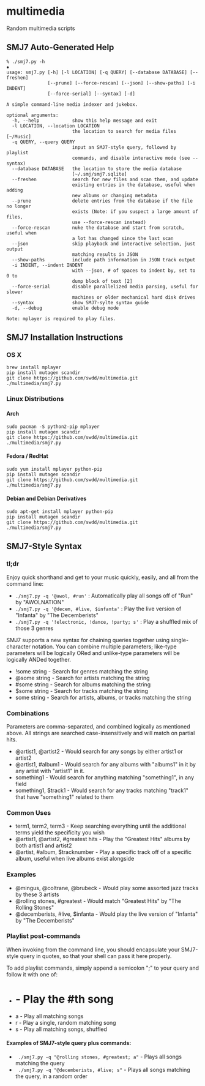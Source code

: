 # multimedia

Random multimedia scripts

## SMJ7 Auto-Generated Help

```
% ./smj7.py -h                                                                                                                                                                                            ✹
usage: smj7.py [-h] [-l LOCATION] [-q QUERY] [--database DATABASE] [--freshen]
               [--prune] [--force-rescan] [--json] [--show-paths] [-i INDENT]
               [--force-serial] [--syntax] [-d]

A simple command-line media indexer and jukebox.

optional arguments:
  -h, --help            show this help message and exit
  -l LOCATION, --location LOCATION
                        the location to search for media files [~/Music]
  -q QUERY, --query QUERY
                        input an SMJ7-style query, followed by playlist
                        commands, and disable interactive mode (see --syntax)
  --database DATABASE   the location to store the media database
                        [~/.smj/smj7.sqlite]
  --freshen             search for new files and scan them, and update
                        existing entries in the database, useful when adding
                        new albums or changing metadata
  --prune               delete entries from the database if the file no longer
                        exists (Note: if you suspect a large amount of files,
                        use --force-rescan instead)
  --force-rescan        nuke the database and start from scratch, useful when
                        a lot has changed since the last scan
  --json                skip playback and interactive selection, just output
                        matching results in JSON
  --show-paths          include path information in JSON track output
  -i INDENT, --indent INDENT
                        with --json, # of spaces to indent by, set to 0 to
                        dump block of text [2]
  --force-serial        disable parallelized media parsing, useful for slower
                        machines or older mechanical hard disk drives
  --syntax              show SMJ7-sylte syntax guide
  -d, --debug           enable debug mode

Note: mplayer is required to play files.
```

## SMJ7 Installation Instructions

### OS X

```
brew install mplayer
pip install mutagen scandir
git clone https://github.com/swdd/multimedia.git
./multimedia/smj7.py
```

### Linux Distributions

#### Arch

```
sudo pacman -S python2-pip mplayer
pip install mutagen scandir
git clone https://github.com/swdd/multimedia.git
./multimedia/smj7.py
```

#### Fedora / RedHat

```
sudo yum install mplayer python-pip
pip install mutagen scandir
git clone https://github.com/swdd/multimedia.git
./multimedia/smj7.py
```

#### Debian and Debian Derivatives

```
sudo apt-get install mplayer python-pip
pip install mutagen scandir
git clone https://github.com/swdd/multimedia.git
./multimedia/smj7.py
```

## SMJ7-Style Syntax

### tl;dr

Enjoy quick shorthand and get to your music quickly, easily, and all from the command line:

* `./smj7.py -q '@awol, #run'` : Automatically play all songs off of "Run" by "AWOLNATION"
* `./smj7.py -q '@decem, #live, $infanta'` : Play the live version of "Infanta" by "The Decemberists"
* `./smj7.py -q '!electronic, !dance, !party; s'` : Play a shuffled mix of those 3 genres

SMJ7 supports a new syntax for chaining queries together using single-character notation.
You can combine multiple parameters; like-type parameters will be logically ORed and
unlike-type parameters will be logically ANDed together.

* !some string                      - Search for genres matching the string
* @some string                      - Search for artists matching the string
* #some string                      - Search for albums matching the string
* $some string                      - Search for tracks matching the string
* some string                       - Search for artists, albums, or tracks matching the string

### Combinations

Parameters are comma-separated, and combined logically as mentioned above. All strings are
searched case-insensitively and will match on partial hits.

* @artist1, @artist2                  - Would search for any songs by either artist1 or artist2
* @artist1, #album1                   - Would search for any albums with "albums1" in it by any artist with "artist1" in it.
* something1                          - Would search for anything matching "something1", in any field
* something1, $track1                 - Would search for any tracks matching "track1" that have "something1" related to them

### Common Uses

* term1, term2, term3                 - Keep searching everything until the additional terms yield the specificity you wish
* @artist1, @artist2, #greatest hits  - Play the "Greatest Hits" albums by both artist1 and artist2
* @artist, #album, $tracknumber       - Play a specific track off of a specific album, useful when live albums exist alongside

### Examples

* @mingus, @coltrane, @brubeck        - Would play some assorted jazz tracks by these 3 artists
* @rolling stones, #greatest          - Would match "Greatest Hits" by "The Rolling Stones"
* @decemberists, #live, $infanta      - Would play the live version of "Infanta" by "The Decemberists"

### Playlist post-commands

When invoking from the command line, you should encapsulate your SMJ7-style query in quotes, so that your shell can pass it here properly.

To add playlist commands, simply append a semicolon ";" to your query and follow it with one of:

* #                                   - Play the #th song
* a                                   - Play all matching songs
* r                                   - Play a single, random matching song
* s                                   - Play all matching songs, shuffled

#### Examples of SMJ7-style query plus commands:

* ` ./smj7.py -q "@rolling stones, #greatest; a"` - Plays all songs matching the query
* ` ./smj7.py -q "@decemberists, #live; s"`       - Plays all songs matching the query, in a random order
